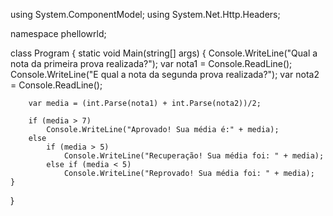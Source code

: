 ﻿using System.ComponentModel;
using System.Net.Http.Headers;

namespace phellowrld;

class Program
{
    static void Main(string[] args)
    {
        Console.WriteLine("Qual a nota da primeira prova realizada?");
        var nota1 = Console.ReadLine();
        Console.WriteLine("E qual a nota da segunda prova realizada?");
        var nota2 = Console.ReadLine();
        
        var media = (int.Parse(nota1) + int.Parse(nota2))/2;

        if (media > 7) 
            Console.WriteLine("Aprovado! Sua média é:" + media);
        else
            if (media > 5)
                Console.WriteLine("Recuperação! Sua média foi: " + media);
            else if (media < 5)
                Console.WriteLine("Reprovado! Sua média foi: " + media);
    }
}
